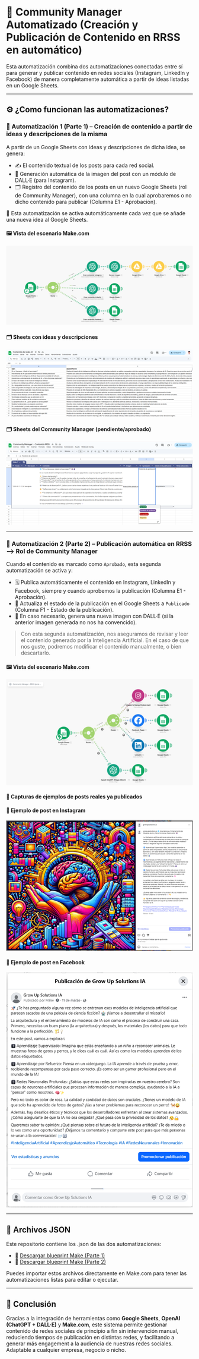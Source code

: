 # 🤖 Community Manager Automatizado (Creación y Publicación de Contenido en RRSS en automático)

Esta automatización combina dos automatizaciones conectadas entre sí para generar y publicar contenido en redes sociales (Instagram, LinkedIn y Facebook) de manera completamente automática a partir de ideas listadas en un Google Sheets.

---

## ⚙️ ¿Como funcionan las automatizaciones?

### 🧩 Automatización 1 (Parte 1) – Creación de contenido a partir de ideas y descripciones de la misma

A partir de un Google Sheets con ideas y descripciones de dicha idea, se genera:

- ✍️ El contenido textual de los posts para cada red social.
- 🧠 Generación automática de la imagen del post con un módulo de DALL·E (para Instagram).
- 🗂 Registro del contenido de los posts en un nuevo Google Sheets (rol de Community Manager), con una columna en la cual aprobaremos o no dicho contenido para publicar (Columna E1 - Aprobación).

📍 Esta automatización se activa automáticamente cada vez que se añade una nueva idea al Google Sheets.

#### 🖼️ Vista del escenario Make.com

![Automatización creación de contenido](../assets/community-manager-automation/PARTE%201%20-%20Automatizaci%C3%B3n%20creaci%C3%B3n%20contenido%20RRSS.png)

#### 🗂️ Sheets con ideas y descripciones

![Google Sheets Ideas](../assets/community-manager-automation/GOOGLE%20SHEETS%20-%20Ideas%20y%20descripciones.png)

#### 🗂️ Sheets del Community Manager (pendiente/aprobado)

![Google Sheets CM](../assets/community-manager-automation/GOOGLE%20SHEETS%20-%20Community%20Manager.png)

---

### 🚀 Automatización 2 (Parte 2) – Publicación automática en RRSS --> Rol de Community Manager

Cuando el contenido es marcado como `Aprobado`, esta segunda automatización se activa y:

- 🗓 Publica automáticamente el contenido en Instagram, LinkedIn y Facebook, siempre y cuando aprobemos la publicación (Columna E1 - Aprobación).
- 🔁 Actualiza el estado de la publicación en el Google Sheets a `Publicado` (Columna F1 - Estado de la publicación).
- 🧠 En caso necesario, genera una nueva imagen con DALL·E (si la anterior imagen generada no nos ha convencido).

> Con esta segunda automatización, nos aseguramos de revisar y leer el contenido generado por la Inteligencia Artificial. En el caso de que nos guste, podremos modificar el contenido manualmente, o bien descartarlo.

#### 🖼️ Vista del escenario Make.com

![Automatización publicación de contenido](../assets/community-manager-automation/PARTE%202%20-%20Automatizaci%C3%B3n%20publicaci%C3%B3n%20RRSS.png)

#### 📱 Capturas de ejemplos de posts reales ya publicados

#### 📱 Ejemplo de post en Instagram
![Ejemplo de post en Instagram](../assets/community-manager-automation/POST%20GENERADO%20EN%20INSTAGRAM.png)

#### 📱 Ejemplo de post en Facebook
![Ejemplo de post en Facebook](../assets/community-manager-automation/POST%20GENERADO%20EN%20FACEBOOK.png)

---

## 🧩 Archivos JSON

Este repositorio contiene los .json de las dos automatizaciones:

- 📁 [Descargar blueprint Make (Parte 1)](./Contenido%20redes%20con%20ideas%20(Parte%201).blueprint.json)
- 📁 [Descargar blueprint Make (Parte 2)](./Community%20Manager%20-%20RRSS%20(parte%202).blueprint.json)

Puedes importar estos archivos directamente en Make.com para tener las automatizaciones listas para editar o ejecutar.

---

## 🧠 Conclusión

Gracias a la integración de herramientas como **Google Sheets**, **OpenAI (ChatGPT + DALL·E)** y **Make.com**, este sistema permite gestionar contenido de redes sociales de principio a fin sin intervención manual, reduciendo tiempos de publicación en distintas redes, y facilitando a generar más engagement a la audiencia de nuestras redes sociales. Adaptable a cualquier empresa, negocio o nicho.
